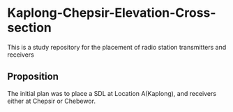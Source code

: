 # Kaplong-Chepsir-Elevation-Cross-section
This is a study repository for the placement of radio station transmitters and receivers

## Proposition
The initial plan was to place a SDL at Location A(Kaplong), and receivers either at Chepsir or Chebewor.

